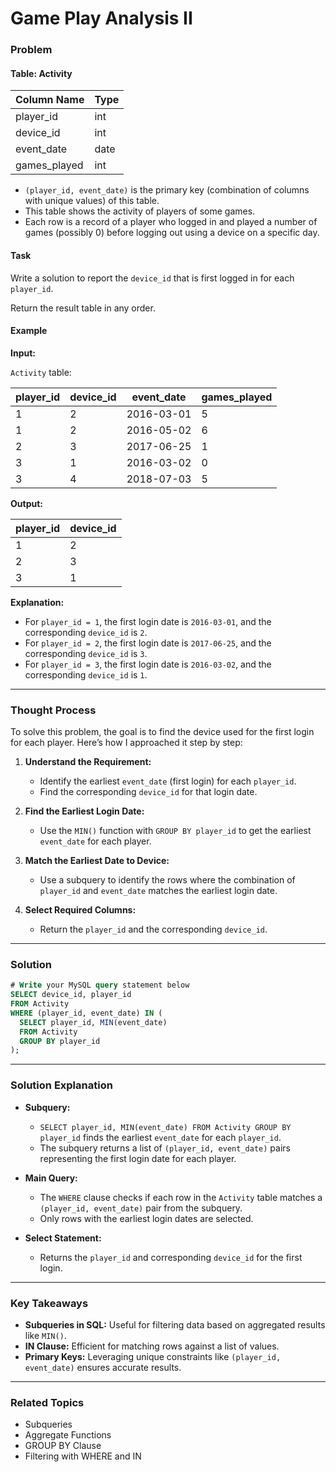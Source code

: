 # Game Play Analysis II
### Problem

#### Table: Activity

| Column Name  | Type    |
|--------------|---------|
| player_id    | int     |
| device_id    | int     |
| event_date   | date    |
| games_played | int     |

- `(player_id, event_date)` is the primary key (combination of columns with unique values) of this table.
- This table shows the activity of players of some games.
- Each row is a record of a player who logged in and played a number of games (possibly 0) before logging out using a device on a specific day.

#### Task
Write a solution to report the `device_id` that is first logged in for each `player_id`.

Return the result table in any order.

#### Example

**Input:**

`Activity` table:

| player_id | device_id | event_date | games_played |
|-----------|-----------|------------|--------------|
| 1         | 2         | 2016-03-01 | 5            |
| 1         | 2         | 2016-05-02 | 6            |
| 2         | 3         | 2017-06-25 | 1            |
| 3         | 1         | 2016-03-02 | 0            |
| 3         | 4         | 2018-07-03 | 5            |

**Output:**

| player_id | device_id |
|-----------|-----------|
| 1         | 2         |
| 2         | 3         |
| 3         | 1         |

**Explanation:**
- For `player_id = 1`, the first login date is `2016-03-01`, and the corresponding `device_id` is `2`.
- For `player_id = 2`, the first login date is `2017-06-25`, and the corresponding `device_id` is `3`.
- For `player_id = 3`, the first login date is `2016-03-02`, and the corresponding `device_id` is `1`.

---

### Thought Process

To solve this problem, the goal is to find the device used for the first login for each player. Here’s how I approached it step by step:

1. **Understand the Requirement:**
   - Identify the earliest `event_date` (first login) for each `player_id`.
   - Find the corresponding `device_id` for that login date.

2. **Find the Earliest Login Date:**
   - Use the `MIN()` function with `GROUP BY player_id` to get the earliest `event_date` for each player.

3. **Match the Earliest Date to Device:**
   - Use a subquery to identify the rows where the combination of `player_id` and `event_date` matches the earliest login date.

4. **Select Required Columns:**
   - Return the `player_id` and the corresponding `device_id`.

---

### Solution

```sql
# Write your MySQL query statement below
SELECT device_id, player_id 
FROM Activity 
WHERE (player_id, event_date) IN (
  SELECT player_id, MIN(event_date) 
  FROM Activity 
  GROUP BY player_id
);
```

---

### Solution Explanation

- **Subquery:**
  - `SELECT player_id, MIN(event_date) FROM Activity GROUP BY player_id` finds the earliest `event_date` for each `player_id`.
  - The subquery returns a list of `(player_id, event_date)` pairs representing the first login date for each player.

- **Main Query:**
  - The `WHERE` clause checks if each row in the `Activity` table matches a `(player_id, event_date)` pair from the subquery.
  - Only rows with the earliest login dates are selected.

- **Select Statement:**
  - Returns the `player_id` and corresponding `device_id` for the first login.

---

### Key Takeaways

- **Subqueries in SQL:** Useful for filtering data based on aggregated results like `MIN()`.
- **IN Clause:** Efficient for matching rows against a list of values.
- **Primary Keys:** Leveraging unique constraints like `(player_id, event_date)` ensures accurate results.

---

### Related Topics
- Subqueries
- Aggregate Functions
- GROUP BY Clause
- Filtering with WHERE and IN
